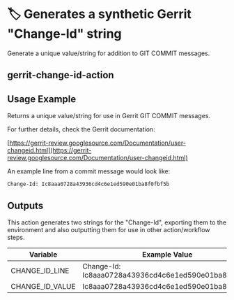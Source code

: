 <!--
[comment]: # SPDX-License-Identifier: Apache-2.0
[comment]: # SPDX-FileCopyrightText: 2024 The Linux Foundation
-->

# 🏷️ Generates a synthetic Gerrit "Change-Id" string

Generate a unique value/string for addition to GIT COMMIT messages.

## gerrit-change-id-action

## Usage Example

Returns a unique value/string for use in Gerrit GIT COMMIT messages.

For further details, check the Gerrit documentation:

[https://gerrit-review.googlesource.com/Documentation/user-changeid.html](https://gerrit-review.googlesource.com/Documentation/user-changeid.html)

An example line from a commit message would look like:

    Change-Id: Ic8aaa0728a43936cd4c6e1ed590e01ba8f0fbf5b

## Outputs

This action generates two strings for the "Change-Id", exporting them to the
environment and also outputting them for use in other action/workflow steps.

| Variable        | Example Value                                        |
| --------------- | ---------------------------------------------------- |
| CHANGE_ID_LINE  | Change-Id: Ic8aaa0728a43936cd4c6e1ed590e01ba8f0fbf5b |
| CHANGE_ID_VALUE | Ic8aaa0728a43936cd4c6e1ed590e01ba8f0fbf5b            |
